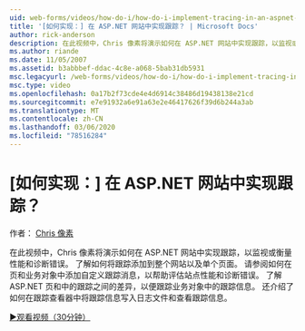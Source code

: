 ```yaml
---
uid: web-forms/videos/how-do-i/how-do-i-implement-tracing-in-an-aspnet-web-site
title: '[如何实现：] 在 ASP.NET 网站中实现跟踪？ | Microsoft Docs'
author: rick-anderson
description: 在此视频中，Chris 像素将演示如何在 ASP.NET 网站中实现跟踪，以监视或衡量性能和诊断错误。
ms.author: riande
ms.date: 11/05/2007
ms.assetid: b3abbbef-ddac-4c8e-a068-5bab31db5931
msc.legacyurl: /web-forms/videos/how-do-i/how-do-i-implement-tracing-in-an-aspnet-web-site
msc.type: video
ms.openlocfilehash: 0a17b2f73cde4e4d6914c38486d19438138e21cd
ms.sourcegitcommit: e7e91932a6e91a63e2e46417626f39d6b244a3ab
ms.translationtype: MT
ms.contentlocale: zh-CN
ms.lasthandoff: 03/06/2020
ms.locfileid: "78516284"
---
```

# <a name="how-do-i--implement-tracing-in-an-aspnet-web-site"></a>[如何实现：] 在 ASP.NET 网站中实现跟踪？

作者： [Chris 像素](https://twitter.com/chrispels)

在此视频中，Chris 像素将演示如何在 ASP.NET 网站中实现跟踪，以监视或衡量性能和诊断错误。 了解如何将跟踪添加到整个网站以及单个页面。 请参阅如何在页和业务对象中添加自定义跟踪消息，以帮助评估站点性能和诊断错误。 了解 ASP.NET 页和中的跟踪之间的差异，以便跟踪业务对象中的跟踪信息。 还介绍了如何在跟踪查看器中将跟踪信息写入日志文件和查看跟踪信息。

[&#9654;观看视频（30分钟）](https://channel9.msdn.com/Blogs/ASP-NET-Site-Videos/how-do-i-implement-tracing-in-an-aspnet-web-site)
